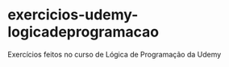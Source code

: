 # exercicios-udemy-logicadeprogramacao
Exercícios feitos no curso de Lógica de Programação da Udemy
